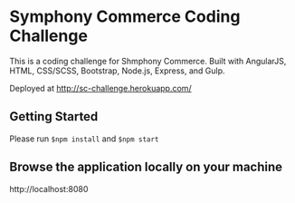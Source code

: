 # Symphony Commerce Coding Challenge

This is a coding challenge for Shmphony Commerce.
Built with AngularJS, HTML, CSS/SCSS, Bootstrap, Node.js, Express, and Gulp.

Deployed at http://sc-challenge.herokuapp.com/

Getting Started
-------------------------
Please run `$npm install` and `$npm start`

Browse the application locally on your machine
-------------------------
http://localhost:8080